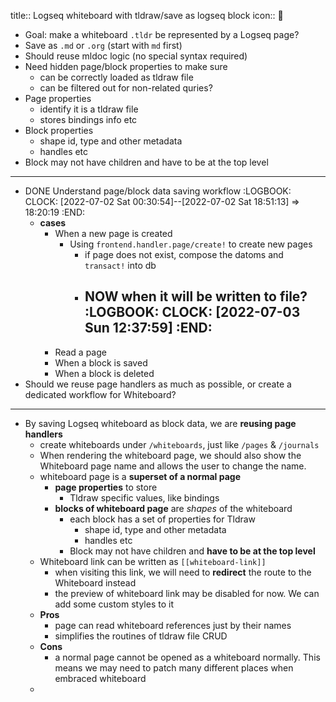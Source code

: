 title:: Logseq whiteboard with tldraw/save as logseq block
icon:: 🤨

- Goal: make a whiteboard `.tldr` be represented by a Logseq page?
- Save as `.md` or `.org` (start with `md` first)
- Should reuse mldoc logic (no special syntax required)
- Need hidden page/block properties to make sure
	- can be correctly loaded as tldraw file
	- can be filtered out for non-related quries?
- Page properties
	- identify it is a tldraw file
	- stores bindings info etc
- Block properties
	- shape id, type and other metadata
	- handles etc
- Block may not have children and have to be at the top level
- ---
- DONE Understand page/block data saving workflow
  :LOGBOOK:
  CLOCK: [2022-07-02 Sat 00:30:54]--[2022-07-02 Sat 18:51:13] =>  18:20:19
  :END:
	- **cases**
		- When a new page is created
			- Using `frontend.handler.page/create!` to create new pages
				- if page does not exist, compose the datoms and `transact!` into db
				- NOW when it will be written to file?
				  :LOGBOOK:
				  CLOCK: [2022-07-03 Sun 12:37:59]
				  :END:
					-
		- Read a page
		- When a block is saved
		- When a block is deleted
- Should we reuse page handlers as much as possible, or create a dedicated workflow for Whiteboard?
- ---
- By saving Logseq whiteboard as block data, we are **reusing page handlers**
	- create whiteboards under `/whiteboards`, just like `/pages` & `/journals`
	- When rendering the whiteboard page, we should also show the Whiteboard page name and allows the user to change the name.
	- whiteboard page is a **superset of a normal page**
		- **page properties** to store
			- Tldraw specific values, like bindings
		- **blocks of whiteboard page** are _shapes_ of the whiteboard
			- each block has a set of  properties for Tldraw
				- shape id, type and other metadata
				- handles etc
			- Block may not have children and **have to be at the top level**
	- Whiteboard link can be written as `[[whiteboard-link]]`
		- when visiting this link, we will need to **redirect** the route to the Whiteboard instead
		- the preview of whiteboard link may be disabled for now. We can add some custom styles to it
	- **Pros**
		- page can read whiteboard references just by their names
		- simplifies the routines of tldraw file CRUD
	- **Cons**
		- a normal page cannot be opened as a whiteboard normally. This means we may need to patch many different places when embraced whiteboard
	-